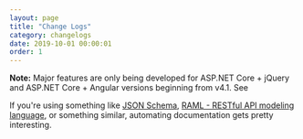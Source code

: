 ```yaml
---
layout: page
title: "Change Logs"
category: changelogs
date: 2019-10-01 00:00:01
order: 1
---
```


 
**Note:** Major features are only being developed for ASP.NET Core +
jQuery and ASP.NET Core + Angular versions beginning from v4.1. See

If you're using something like [JSON Schema](http://json-schema.org/), [RAML - RESTful API modeling language](http://raml.org/), or something similar, automating documentation gets pretty interesting.
